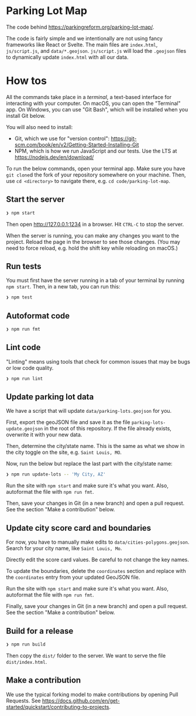 # Parking Lot Map

The code behind https://parkingreform.org/parking-lot-map/.

The code is fairly simple and we intentionally are not using fancy frameworks like React or Svelte. The main files are `index.html`, `js/script.js`, and `data/*.geojson`. `js/script.js` will load the `.geojson` files to dynamically update `index.html` with all our data.

# How tos

All the commands take place in a _terminal_, a text-based interface for interacting with your computer. On macOS, you can open the "Terminal" app. On Windows, you can use "Git Bash", which will be installed when you install Git below.

You will also need to install:

- Git, which we use for "version control": https://git-scm.com/book/en/v2/Getting-Started-Installing-Git
- NPM, which is how we run JavaScript and our tests. Use the LTS at https://nodejs.dev/en/download/

To run the below commands, open your terminal app. Make sure you have `git clone`d the fork of your repository somewhere on your machine. Then, use `cd <directory>` to navigate there, e.g. `cd code/parking-lot-map`.

## Start the server

```bash
❯ npm start
```

Then open http://127.0.0.1:1234 in a browser. Hit `CTRL-C` to stop the server.

When the server is running, you can make any changes you want to the project. Reload the page in the browser to see those changes. (You may need to force reload, e.g. hold the shift key while reloading on macOS.)

## Run tests

You must first have the server running in a tab of your terminal by running `npm start`. Then, in a new tab, you can run this:

```bash
❯ npm test
```

## Autoformat code

```bash
❯ npm run fmt
```

## Lint code

"Linting" means using tools that check for common issues that may be bugs or low code quality.

```bash
❯ npm run lint
```

## Update parking lot data

We have a script that will update `data/parking-lots.geojson` for you.

First, export the geoJSON file and save it as the file `parking-lots-update.geojson` in the root of this repository. If the file already exists, overwrite it with your new data.

Then, determine the city/state name. This is the same as what we show in the city toggle on the site, e.g. `Saint Louis, MO`.

Now, run the below but replace the last part with the city/state name:

```bash
❯ npm run update-lots -- 'My City, AZ'
```

Run the site with `npm start` and make sure it's what you want. Also, autoformat the file with `npm run fmt`.

Then, save your changes in Git (in a new branch) and open a pull request. See the section "Make a contribution" below.

## Update city score card and boundaries

For now, you have to manually make edits to `data/cities-polygons.geojson`. Search for your city name, like `Saint Louis, Mo`.

Directly edit the score card values. Be careful to not change the key names.

To update the boundaries, delete the `coordinates` section and replace with the `coordinates` entry from your updated GeoJSON file.

Run the site with `npm start` and make sure it's what you want. Also, autoformat the file with `npm run fmt`.

Finally, save your changes in Git (in a new branch) and open a pull request. See the section "Make a contribution" below.

## Build for a release

```bash
❯ npm run build
```

Then copy the `dist/` folder to the server. We want to serve the file `dist/index.html`.

## Make a contribution

We use the typical forking model to make contributions by opening Pull Requests. See https://docs.github.com/en/get-started/quickstart/contributing-to-projects.
